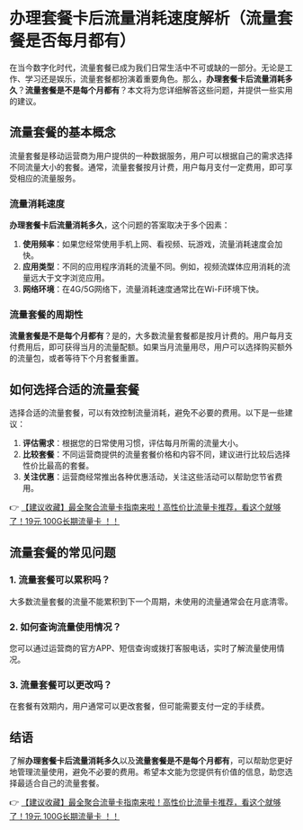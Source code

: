 # 办理套餐卡后流量消耗速度解析（流量套餐是否每月都有）

在当今数字化时代，流量套餐已成为我们日常生活中不可或缺的一部分。无论是工作、学习还是娱乐，流量套餐都扮演着重要角色。那么，**办理套餐卡后流量消耗多久**？**流量套餐是不是每个月都有**？本文将为您详细解答这些问题，并提供一些实用的建议。

## 流量套餐的基本概念

流量套餐是移动运营商为用户提供的一种数据服务，用户可以根据自己的需求选择不同流量大小的套餐。通常，流量套餐按月计费，用户每月支付一定费用，即可享受相应的流量服务。

### 流量消耗速度

**办理套餐卡后流量消耗多久**，这个问题的答案取决于多个因素：

1. **使用频率**：如果您经常使用手机上网、看视频、玩游戏，流量消耗速度会加快。
2. **应用类型**：不同的应用程序消耗的流量不同。例如，视频流媒体应用消耗的流量远大于文字浏览应用。
3. **网络环境**：在4G/5G网络下，流量消耗速度通常比在Wi-Fi环境下快。

### 流量套餐的周期性

**流量套餐是不是每个月都有**？是的，大多数流量套餐都是按月计费的。用户每月支付费用后，即可获得当月的流量配额。如果当月流量用尽，用户可以选择购买额外的流量包，或者等待下个月套餐重置。

## 如何选择合适的流量套餐

选择合适的流量套餐，可以有效控制流量消耗，避免不必要的费用。以下是一些建议：

1. **评估需求**：根据您的日常使用习惯，评估每月所需的流量大小。
2. **比较套餐**：不同运营商提供的流量套餐价格和内容不同，建议进行比较后选择性价比最高的套餐。
3. **关注优惠**：运营商经常推出各种优惠活动，关注这些活动可以帮助您节省费用。

👉 [【建议收藏】最全聚合流量卡指南来啦！高性价比流量卡推荐，看这个就够了！19元 100G长期流量卡 ！！](https://bit.ly/Liuliangka)

## 流量套餐的常见问题

### 1. 流量套餐可以累积吗？

大多数流量套餐的流量不能累积到下一个周期，未使用的流量通常会在月底清零。

### 2. 如何查询流量使用情况？

您可以通过运营商的官方APP、短信查询或拨打客服电话，实时了解流量使用情况。

### 3. 流量套餐可以更改吗？

在套餐有效期内，用户通常可以更改套餐，但可能需要支付一定的手续费。

## 结语

了解**办理套餐卡后流量消耗多久**以及**流量套餐是不是每个月都有**，可以帮助您更好地管理流量使用，避免不必要的费用。希望本文能为您提供有价值的信息，助您选择最适合自己的流量套餐。

👉 [【建议收藏】最全聚合流量卡指南来啦！高性价比流量卡推荐，看这个就够了！19元 100G长期流量卡 ！！](https://bit.ly/Liuliangka)